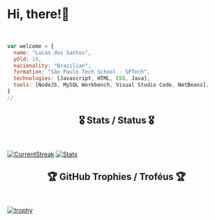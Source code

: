 # Hi, there!👋
<br>

```javascript
var welcome = {
  name: "Lucas dos Santos",
  yOld: 19,
  nacionality: "Brazilian",
  formation: "São Paulo Tech School - SPTech",
  technologies: [Javascript, HTML, CSS, Java],
  tools: [NodeJS, MySQL Workbench, Visual Studio Code, NetBeans],
}
// 
```

<!-- ## 🎖️ Stats (Status) -->
<h2 align="center">🎖️ Stats / Status 🎖️</h2>
<br>

[![CurrentStreak](https://github-readme-streak-stats.herokuapp.com/?user=lucasgianine&theme=onedark&border=61dafb&hide_border=true)](https://github.com/lucasgianine/github-readme-streak-stats)
[![Stats](https://github-readme-stats.vercel.app/api?username=lucasgianine&show_icons=true&theme=onedark&border_color=61dafb&hide_border=true)](https://github.com/lucasgianine/github-readme-stats)

<!-- ## 🏓 Activity (Atividade) -->
<!-- <h2 align="center">🏓 Activity / Atividade</h2>
<br>

[![Languages](https://github-readme-stats.vercel.app/api/top-langs/?username=lucasgianine&title_color=61dafb&text_color=ffffff&theme=onedark&langs_count=8&layout=compact&border_color=61dafb&hide_border=true)](https://github.com/anuraghazra/github-readme-stats) -->

<!-- ## 🏆 GitHub Trophies (Troféus) -->
<h2 align="center">🏆 GitHub Trophies / Troféus 🏆</h2>
<br>

[![trophy](https://github-profile-trophy.vercel.app/?username=lucasgianine&theme=onedark&column=7)](https://github.com/ryo-ma/github-profile-trophy)
